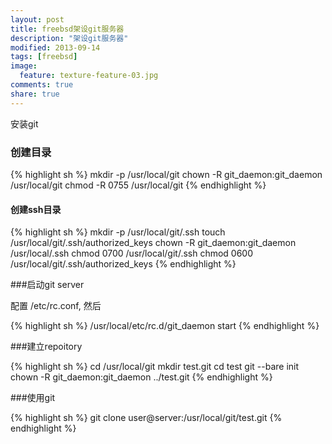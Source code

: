 ```yaml
---
layout: post
title: freebsd架设git服务器
description: "架设git服务器"
modified: 2013-09-14
tags: [freebsd]
image:
  feature: texture-feature-03.jpg
comments: true
share: true
---
```


安装git

### 创建目录

{% highlight sh %}
mkdir -p /usr/local/git
chown -R git_daemon:git_daemon /usr/local/git
chmod -R 0755 /usr/local/git
{% endhighlight %}

####  创建ssh目录

{% highlight sh %}
mkdir -p /usr/local/git/.ssh
touch /usr/local/git/.ssh/authorized_keys
chown -R git_daemon:git_daemon /usr/local/.ssh
chmod 0700 /usr/local/git/.ssh
chmod 0600 /usr/local/git/.ssh/authorized_keys
{% endhighlight %}

###启动git server

配置 /etc/rc.conf, 然后

{% highlight sh %}
/usr/local/etc/rc.d/git_daemon start
{% endhighlight %}

###建立repoitory

{% highlight sh %}
cd /usr/local/git
mkdir test.git
cd test
git --bare init
chown -R git_daemon:git_daemon ../test.git
{% endhighlight %}

###使用git

{% highlight sh %}
git clone user@server:/usr/local/git/test.git
{% endhighlight %}